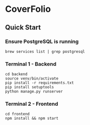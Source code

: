 # CoverFolio

## Quick Start 
### Ensure PostgreSQL is running
```
brew services list | grep postgresql
```
### Terminal 1 - Backend
```
cd backend
source venv/bin/activate
pip install -r requirements.txt
pip install setuptools
python manage.py runserver
```

### Terminal 2 - Frontend
```
cd frontend
npm install && npm start
```